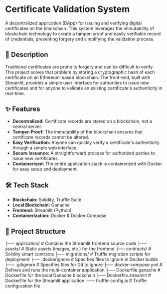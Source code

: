 # Certificate Validation System

A decentralized application (DApp) for issuing and verifying digital certificates on the blockchain. This system leverages the immutability of blockchain technology to create a tamper-proof and easily verifiable record of credentials, preventing forgery and simplifying the validation process.

## 📜 Description

Traditional certificates are prone to forgery and can be difficult to verify. This project solves that problem by storing a cryptographic hash of each certificate on an Ethereum-based blockchain. The front-end, built with Streamlit, provides a simple user interface for authorities to issue new certificates and for anyone to validate an existing certificate's authenticity in real-time.

## ✨ Features

-   **Decentralized:** Certificate records are stored on a blockchain, not a central server.
-   **Tamper-Proof:** The immutability of the blockchain ensures that certificate records cannot be altered.
-   **Easy Verification:** Anyone can quickly verify a certificate's authenticity through a simple web interface.
-   **Secure Issuance:** A straightforward process for authorized parties to issue new certificates.
-   **Containerized:** The entire application stack is containerized with Docker for easy setup and deployment.

## 🛠️ Tech Stack

-   **Blockchain:** Solidity, Truffle Suite
-   **Local Blockchain:** Ganache
-   **Frontend:** Streamlit (Python)
-   **Containerization:** Docker & Docker Compose

## 📁 Project Structure

├── application/      # Contains the Streamlit frontend source code
├── assets/           # Static assets (images, etc.) for the frontend
├── contracts/        # Solidity smart contracts
├── migrations/       # Truffle migration scripts for deployment
├── .dockerignore     # Specifies files to ignore in Docker builds
├── .gitignore        # Specifies files for Git to ignore
├── docker-compose.yml  # Defines and runs the multi-container application
├── Dockerfile.ganache  # Dockerfile for the local Ganache blockchain
├── Dockerfile.streamlit # Dockerfile for the Streamlit application
└── truffle-config.js   # Truffle configuration file
